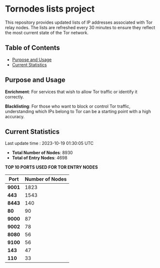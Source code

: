 # Tornodes lists project

This repository provides updated lists of IP addresses associated with Tor relay nodes. The lists are refreshed every 30 minutes to ensure they reflect the most current state of the Tor network.

## Table of Contents

- [Purpose and Usage](#purpose-and-usage)
- [Current Statistics](#current-statistics)


## Purpose and Usage

**Enrichment**: For services that wish to allow Tor traffic or identify it correctly.

**Blacklisting**: For those who want to block or control Tor traffic, understanding which IPs belong to Tor can be a starting point with a high accuracy.

## Current Statistics

Last update time : 2023-10-19 01:30:05 UTC

- **Total Number of Nodes**: 8930
- **Total of Entry Nodes**: 4698

**TOP 10 PORTS USED FOR TOR ENTRY NODES**

| **Port** | **Number of Nodes** |
|------|-----------------|
| **9001**   | 1823  |
| **443**   | 1543  |
| **8443**   | 140  |
| **80**   | 90  |
| **9000**   | 87  |
| **9002**   | 78  |
| **8080**   | 56  |
| **9100**   | 56  |
| **143**   | 47  |
| **110**   | 33  |

